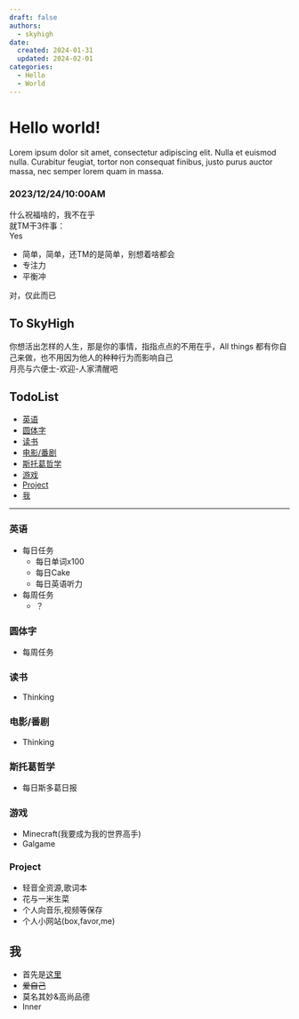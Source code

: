```yaml
---
draft: false 
authors:
  - skyhigh
date:
  created: 2024-01-31 
  updated: 2024-02-01
categories:
  - Hello
  - World
---
```


# Hello world!

Lorem ipsum dolor sit amet, consectetur adipiscing elit. Nulla et euismod
nulla. Curabitur feugiat, tortor non consequat finibus, justo purus auctor
massa, nec semper lorem quam in massa.

<!-- uptoc -->
### 2023/12/24/10:00AM

什么祝福啥的，我不在乎  
就TM干3件事：  
<span id = "mex">Yes</span>
- 简单，简单，还TM的是简单，别想着啥都会
- 专注力
- 平衡冲

对，仅此而已  
## To SkyHigh
你想活出怎样的人生，那是你的事情，指指点点的不用在乎，All things 都有你自己来做，也不用因为他人的种种行为而影响自己  
月亮与六便士-欢迎-人家清醒吧  

## TodoList

- [英语](#英语)
- [圆体字](#圆体字)
- [读书](#读书)
- [电影/番剧](#电影番剧)
- [斯托葛哲学](#斯托葛哲学)
- [游戏](#游戏)
- [Project](#project)
- [我](#我)

---

### 英语
- 每日任务
  - 每日单词x100
  - 每日Cake
  - 每日英语听力
- 每周任务
  - ？

### 圆体字
- 每周任务

### 读书
- Thinking

### 电影/番剧
- Thinking

### 斯托葛哲学
- 每日斯多葛日报

### 游戏
- Minecraft(我要成为我的世界高手)
- Galgame

### Project
- 轻音全资源,歌词本
- 花与一米生菜
- 个人向音乐,视频等保存
- 个人小网站(box,favor,me)

## 我
- 首先是[这里](#mex)
- <del>爱自己</del>
- 莫名其妙&高尚品德
- Inner